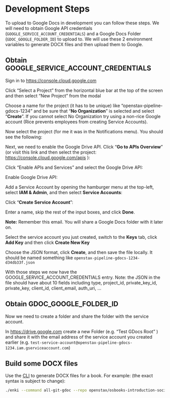 # Development Steps

To upload to Google Docs in development you can follow these steps. We will need to obtain Google API credentials (`GOOGLE_SERVICE_ACCOUNT_CREDENTIALS`) and a Google Docs Folder (`GDOC_GOOGLE_FOLDER_ID`) to upload to. We will use these 2 environment variables to generate DOCX files and then upload them to Google.

## Obtain GOOGLE_SERVICE_ACCOUNT_CREDENTIALS

Sign in to https://console.cloud.google.com 

Click “Select a Project” from the horizontal blue bar at the top of the screen and then select “New Project” from the modal

Choose a name for the project (it has to be unique) like “openstax-pipeline-gdocs-1234” and be sure that “**No Organization**” is selected and select “**Create**”. If you cannot select No Organization try using a non-rice Google account (Rice prevents employees from creating Service Accounts).

Now select the project (for me it was in the Notifications menu). You should see the following:

Next, we need to enable the Google Drive API. Click “**Go to APIs Overview**” (or visit this link and then select the project: https://console.cloud.google.com/apis ):

Click “Enable APIs and Services” and select the Google Drive API:

Enable Google Drive API:

Add a Service Account by opening the hamburger menu at the top-left, select **IAM & Admin**, and then select **Service Accounts**:

Click “**Create Service Account**”:

Enter a name, skip the rest of the input boxes, and click **Done**.

**Note:** Remember this email. You will share a Google Docs folder with it later on.

Select the service account you just created, switch to the **Keys** tab, click **Add Key** and then click **Create New Key**

Choose the JSON format, click **Create**, and then save the file locally. It should be named something like `openstax-pipeline-gdocs-1234-d34db33f.json`

With those steps we now have the GOOGLE_SERVICE_ACCOUNT_CREDENTIALS entry. Note: the JSON in the file should have about 10 fields including type, project_id, private_key_id, private_key, client_id, client_email, auth_uri, …

## Obtain GDOC_GOOGLE_FOLDER_ID

Now we need to create a folder and share the folder with the service account.

In https://drive.google.com create a new Folder (e.g. “Test GDocs Root” ) and share it with the email address of the service account you created earlier (e.g. `test-service-account@openstax-pipeline-gdocs-1234.iam.gserviceaccount.com`)

## Build some DOCX files

Use the [CLI](./enki) to generate DOCX files for a book. For example: (the exact syntax is subject to change):

```sh
./enki --command all-git-gdoc --repo openstax/osbooks-introduction-sociology --book-slug introduction-sociology-3e --ref main
```
